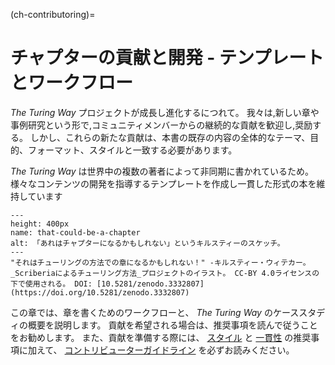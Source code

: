 (ch-contributoring)=
# チャプターの貢献と開発 - テンプレートとワークフロー

_The Turing Way_ プロジェクトが成長し進化するにつれて。 我々は,新しい章や事例研究という形で,コミュニティメンバーからの継続的な貢献を歓迎し,奨励する。 しかし、これらの新たな貢献は、本書の既存の内容の全体的なテーマ、目的、フォーマット、スタイルと一致する必要があります。

_The Turing Way_ は世界中の複数の著者によって非同期に書かれているため。 様々なコンテンツの開発を指導するテンプレートを作成し一貫した形式の本を維持しています

```{figure} ../figures/that-could-be-a-chapter.jpg
---
height: 400px
name: that-could-be-a-chapter
alt: 「あれはチャプターになるかもしれない」というキルスティーのスケッチ。
---
"それはチューリングの方法での章になるかもしれない！" -キルスティー・ウィテカー。 _Scriberiaによるチューリング方法_プロジェクトのイラスト。 CC-BY 4.0ライセンスの下で使用される。 DOI: [10.5281/zenodo.3332807](https://doi.org/10.5281/zenodo.3332807)
```

この章では、章を書くためのワークフローと、 _The Turing Way_ のケーススタディの概要を説明します。 貢献を希望される場合は、推奨事項を読んで従うことをお勧めします。 また、貢献を準備する際には、 [スタイル](https://github.com/alan-turing-institute/the-turing-way/blob/main/CONTRIBUTING.md) と [一貫性](https://the-turing-way.netlify.app/community-handbook/style.html) の推奨事項に加えて、 [コントリビューターガイドライン](https://the-turing-way.netlify.app/community-handbook/consistency.html) を必ずお読みください。
